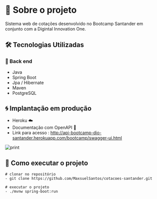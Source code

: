 # 🎯 Sobre o projeto

Sistema web de cotações desenvolvido no Bootcamp Santander em conjunto com a Digintal Innovation One.

## 🛠 Tecnologias Utilizadas

### 🧱 Back end

- Java
- Spring Boot
- Jpa / Hibernate
- Maven
- PostgreSQL

##  🌀 Implantação em produção

- Heroku ☁️
- Documentação com OpenAPI 📖 
- Link para acesso : http://api-bootcamp-dio-santander.herokuapp.com/bootcamp/swagger-ui.html

![print](https://user-images.githubusercontent.com/60756219/120044191-b760fc00-bfe3-11eb-9f05-22c1cd427a09.png)


## 🚀 Como executar o projeto

```
# clonar no repositório
- git clone https://github.com/MaxsuelSantos/cotacoes-santander.git

# executar o projeto
- ./mvnw spring-boot:run
```


